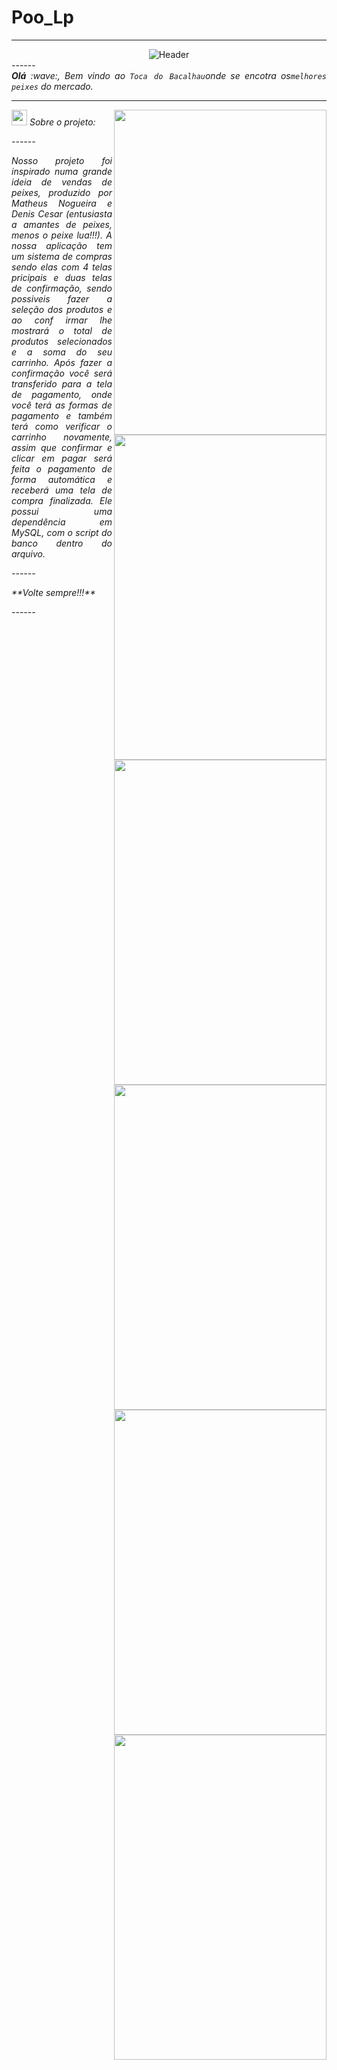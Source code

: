 # Poo_Lp

-----

<div align="center">
<img alt="Header" src="https://github.com/Dnizdj/Dnizdj/blob/main/img/tela%201%20(1).png"/>
</div>
------
</div>
<div align="justify">
<i><b>Olá</b> :wave:, Bem vindo ao <code>Toca do Bacalhau</code>onde se encotra os<code>melhores peixes</code> do mercado.
</div>

-----

<div>
<div>
<img align="right" src="https://github.com/Dnizdj/Dnizdj/blob/main/img/projetinhopai3.png" width="340px" height="520px"/>
<img align="right" src="https://github.com/Dnizdj/Dnizdj/blob/main/img/projetinhopai.png" width="340px" height="520px"/>
<img align="right" src="https://github.com/Dnizdj/Dnizdj/blob/main/img/projetinhopai4.png" width="340px" height="520px"/>
<img align="right" src="https://github.com/Dnizdj/Dnizdj/blob/main/img/projetinhopai2.png" width="340px" height="520px"/>
<img align="right" src="https://github.com/Dnizdj/Dnizdj/blob/main/img/projetinhopai26.png" width="340px" height="520px"/>
<img align="right" src="https://github.com/Dnizdj/Dnizdj/blob/main/img/projetinhopai5.png" width="340px" height="520px"/> 
</div>
  
<img height="25" src="https://github.com/Dnizdj/Dnizdj/blob/main/img/projetinhopai.png"/> Sobre o projeto:

<div align="justify">
<p>
------
<p/>
<p> 
  Nosso projeto foi inspirado numa grande ideia de vendas de peixes, produzido por Matheus Nogueira e Denis Cesar (entusiasta a amantes de peixes, menos o peixe lua!!!).
  A nossa aplicação tem um sistema de compras sendo elas com 4 telas pricipais e duas telas de confirmação, sendo possiveis fazer a seleção dos produtos e ao conf
irmar lhe mostrará o total de produtos selecionados e a soma do seu carrinho. 
  Após fazer a confirmação você será transferido para a tela de pagamento, onde você terá as formas de pagamento e também terá como verificar o carrinho novamente, assim que confirmar e clicar em pagar será feita o pagamento de forma automática e receberá uma tela de compra finalizada.
  Ele possui uma dependência em MySQL, com o script do banco dentro do arquivo.
</p>
<p>
------
</p>
  **Volte sempre!!!**
<p>
------
</p>
</div>
</div>


